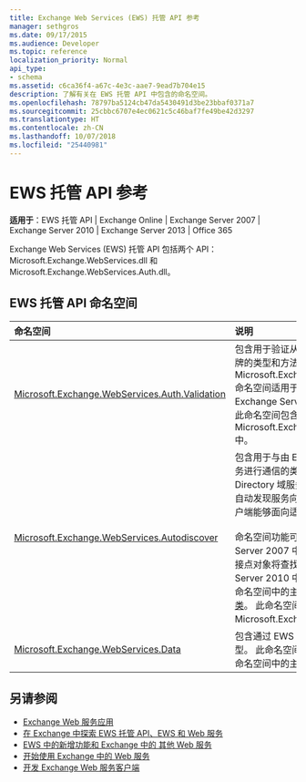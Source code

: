 ```yaml
---
title: Exchange Web Services (EWS) 托管 API 参考
manager: sethgros
ms.date: 09/17/2015
ms.audience: Developer
ms.topic: reference
localization_priority: Normal
api_type:
- schema
ms.assetid: c6ca36f4-a67c-4e3c-aae7-9ead7b704e15
description: 了解有关在 EWS 托管 API 中包含的命名空间。
ms.openlocfilehash: 78797ba5124cb47da5430491d3be23bbaf0371a7
ms.sourcegitcommit: 25cbbc6707e4ec0621c5c46baf7fe49be42d3297
ms.translationtype: HT
ms.contentlocale: zh-CN
ms.lasthandoff: 10/07/2018
ms.locfileid: "25440981"
---
```

# <a name="ews-managed-api-reference"></a>EWS 托管 API 参考

**适用于**：EWS 托管 API | Exchange Online | Exchange Server 2007 | Exchange Server 2010 | Exchange Server 2013 | Office 365

Exchange Web Services (EWS) 托管 API 包括两个 API：Microsoft.Exchange.WebServices.dll 和 Microsoft.Exchange.WebServices.Auth.dll。

## <a name="ews-managed-api-namespaces"></a>EWS 托管 API 命名空间

|命名空间 |说明 |
|:---------|:-----------|
|[Microsoft.Exchange.WebServices.Auth.Validation](https://docs.microsoft.com/dotnet/api/microsoft.exchange.webservices.auth.validation?view=exchange-ews-api) |包含用于验证从 Exchange 服务器发送的用户标识令牌的类型和方法。 Microsoft.Exchange.WebServices.Auth.Validation 命名空间适用于面向 Exchange Online 的客户端和 Exchange Server 2013 以后的 Exchange 版本。 此命名空间包含在 Microsoft.Exchange.WebServices.Auth.dll API 中。|
|[Microsoft.Exchange.WebServices.Autodiscover](https://docs.microsoft.com/dotnet/api/microsoft.exchange.webservices.autodiscover?view=exchange-ews-api)|包含用于与由 Exchange Server 托管的自动发现服务进行通信的类型。 此命名空间也用于查找 Active Directory 域服务 (AD DS) 中的服务连接点对象。 自动发现服务向 EWS 客户端提供配置信息。 这使客户端能够面向适当的服务 URL。<br/><br/>命名空间功能可用于面向在 Microsoft Exchange Server 2007 中引入的 POX 自动发现服务，服务连接点对象将查找客户端是否联接了域，或 Exchange Server 2010 中引入的 SOAP 自动发现终结点。 此命名空间中的主要类型是 [AutodiscoverService 类](https://docs.microsoft.com/dotnet/api/microsoft.exchange.webservices.autodiscover.autodiscoverservice?view=exchange-ews-api)。 此命名空间包含在 Microsoft.Exchange.WebServices.dll API 中。|
|[Microsoft.Exchange.WebServices.Data](https://docs.microsoft.com/dotnet/api/microsoft.exchange.webservices.data?view=exchange-ews-api)| 包含通过 EWS 与 Exchange Server 进行通信的类型。 此命名空间提供核心 EWS 托管 API 功能。 此命名空间中的主要类型是 [ExchangeService 类](https://docs.microsoft.com/dotnet/api/microsoft.exchange.webservices.data.exchangeservice?view=exchange-ews-api)。|

## <a name="see-also"></a>另请参阅

- [Exchange Web 服务应用](web-services-reference-for-exchange.md)
- [在 Exchange 中探索 EWS 托管 API、EWS 和 Web 服务](../exchange-web-services/explore-the-ews-managed-api-ews-and-web-services-in-exchange.md)
- [EWS 中的新增功能和 Exchange 中的 其他 Web 服务](../exchange-web-services/whats-new-in-ews-and-other-web-services-in-exchange.md)
- [开始使用 Exchange 中的 Web 服务](../exchange-web-services/start-using-web-services-in-exchange.md)
- [开发 Exchange Web 服务客户端](../exchange-web-services/develop-web-service-clients-for-exchange.md)

